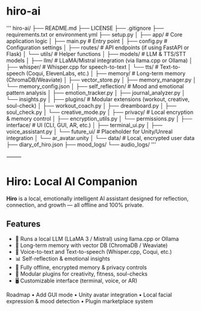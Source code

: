 # hiro-ai
'''
hiro-ai/
├── README.md
├── LICENSE
├── .gitignore
├── requirements.txt or environment.yml
├── setup.py
│
├── app/                           # Core application logic
│   ├── main.py                    # Entry point
│   ├── config.py                  # Configuration settings
│   ├── routes/                    # API endpoints (if using FastAPI or Flask)
│   └── utils/                     # Helper functions
│
├── models/                        # LLM & TTS/STT models
│   ├── llm/                       # LLaMA/Mistral integration (via llama.cpp or Ollama)
│   ├── whisper/                   # Whisper.cpp for speech-to-text
│   └── tts/                       # Text-to-speech (Coqui, ElevenLabs, etc.)
│
├── memory/                        # Long-term memory (ChromaDB/Weaviate)
│   ├── vector_store.py
│   ├── memory_manager.py
│   └── memory_config.json
│
├── self_reflection/              # Mood and emotional pattern analysis
│   ├── emotion_tracker.py
│   ├── journal_analyzer.py
│   └── insights.py
│
├── plugins/                      # Modular extensions (workout, creative, soul-check)
│   ├── workout_coach.py
│   ├── dreamboard.py
│   ├── soul_check.py
│   └── creative_mode.py
│
├── privacy/                      # Local encryption & memory control
│   ├── encryption_utils.py
│   └── permissions.py
│
├── interface/                    # UI (CLI, GUI, AR, etc.)
│   ├── terminal_ui.py
│   ├── voice_assistant.py
│   └── future_ui/                # Placeholder for Unity/Unreal integration
│       └── ar_avatar.unity
│
└── data/                         # Local, encrypted user data
    ├── diary_of_hiro.json
    ├── mood_logs/
    └── audio_logs/
'''

⸻

# Hiro: Local AI Companion

**Hiro** is a local, emotionally intelligent AI assistant designed for reflection, connection, and growth — all offline and 100% private.

## Features

- 🧠 Runs a local LLM (LLaMA 3 / Mistral) using llama.cpp or Ollama
- 📒 Long-term memory with vector DB (ChromaDB / Weaviate)
- 🎤 Voice-to-text and Text-to-speech (Whisper.cpp, Coqui, etc.)
- 📊 Self-reflection & emotional insights
- 🔐 Fully offline, encrypted memory & privacy controls
- 🧩 Modular plugins for creativity, fitness, soul-checks
- 🖥️ Customizable interface (terminal, voice, or AR)

Roadmap
	•	Add GUI mode
	•	Unity avatar integration
	•	Local facial expression & mood detection
	•	Plugin marketplace system
